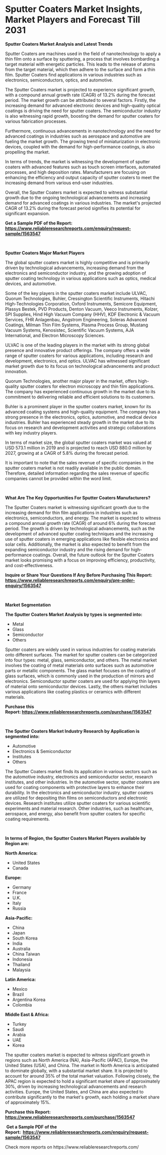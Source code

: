 <p><h1>Sputter Coaters Market Insights, Market Players and Forecast Till 2031</h1></p><p><strong>Sputter Coaters Market Analysis and Latest Trends</strong></p>
<p><p>Sputter Coaters are machines used in the field of nanotechnology to apply a thin film onto a surface by sputtering, a process that involves bombarding a target material with energetic particles. This leads to the release of atoms from the target material, which then adhere to the surface and form a thin film. Sputter Coaters find applications in various industries such as electronics, semiconductors, optics, and automotive.</p><p>The Sputter Coaters market is projected to experience significant growth, with a compound annual growth rate (CAGR) of 13.2% during the forecast period. The market growth can be attributed to several factors. Firstly, the increasing demand for advanced electronic devices and high-quality optical coatings is driving the need for sputter coaters. The semiconductor industry is also witnessing rapid growth, boosting the demand for sputter coaters for various fabrication processes.</p><p>Furthermore, continuous advancements in nanotechnology and the need for advanced coatings in industries such as aerospace and automotive are fueling the market growth. The growing trend of miniaturization in electronic devices, coupled with the demand for high-performance coatings, is also propelling the market.</p><p>In terms of trends, the market is witnessing the development of sputter coaters with advanced features such as touch screen interfaces, automated processes, and high deposition rates. Manufacturers are focusing on enhancing the efficiency and output capacity of sputter coaters to meet the increasing demand from various end-user industries.</p><p>Overall, the Sputter Coaters market is expected to witness substantial growth due to the ongoing technological advancements and increasing demand for advanced coatings in various industries. The market's projected CAGR of 13.2% during the forecast period signifies its potential for significant expansion.</p></p>
<p><strong>Get a Sample PDF of the Report:&nbsp; <a href="https://www.reliableresearchreports.com/enquiry/request-sample/1563547">https://www.reliableresearchreports.com/enquiry/request-sample/1563547</a></strong></p>
<p>&nbsp;</p>
<p><strong>Sputter Coaters Major Market Players</strong></p>
<p><p>The global sputter coaters market is highly competitive and is primarily driven by technological advancements, increasing demand from the electronics and semiconductor industry, and the growing adoption of sputter coating technology in various applications such as optics, medical devices, and automotive.</p><p>Some of the key players in the sputter coaters market include ULVAC, Quorum Technologies, Buhler, Cressington Scientific Instruments, Hitachi High-Technologies Corporation, Oxford Instruments, Semicore Equipment, Plassys Bestek, PVD Products, Denton Vacuum, Veeco Instruments, Kolzer, SPI Supplies, Hind High Vacuum Company (HHV), KDF Electronic & Vacuum Services, FHR Anlagenbau, Angstrom Engineering, Soleras Advanced Coatings, Milman Thin Film Systems, Plasma Process Group, Mustang Vacuum Systems, Kenosistec, Scientific Vacuum Systems, AJA International, and Electron Microscopy Sciences.</p><p>ULVAC is one of the leading players in the market with its strong global presence and innovative product offerings. The company offers a wide range of sputter coaters for various applications, including research and development, electronics, and optics. ULVAC has witnessed significant market growth due to its focus on technological advancements and product innovation.</p><p>Quorum Technologies, another major player in the market, offers high-quality sputter coaters for electron microscopy and thin film applications. The company has experienced continuous growth in the market due to its commitment to delivering reliable and efficient solutions to its customers.</p><p>Buhler is a prominent player in the sputter coaters market, known for its advanced coating systems and high-quality equipment. The company has a strong presence in the electronics, optics, automotive, and medical device industries. Buhler has experienced steady growth in the market due to its focus on research and development activities and strategic collaborations with key industry players.</p><p>In terms of market size, the global sputter coaters market was valued at USD 573.1 million in 2019 and is projected to reach USD 880.0 million by 2027, growing at a CAGR of 5.8% during the forecast period.</p><p>It is important to note that the sales revenue of specific companies in the sputter coaters market is not readily available in the public domain. Therefore, detailed information regarding the sales revenue of specific companies cannot be provided within the word limit.</p></p>
<p>&nbsp;</p>
<p><strong>What Are The Key Opportunities For Sputter Coaters Manufacturers?</strong></p>
<p><p>The Sputter Coaters market is witnessing significant growth due to the increasing demand for thin film applications in industries such as electronics, semiconductors, and energy. The market is expected to witness a compound annual growth rate (CAGR) of around 6% during the forecast period. The growth is driven by technological advancements, such as the development of advanced sputter coating techniques and the increasing use of sputter coaters in emerging applications like flexible electronics and solar cells. Additionally, the market is also expected to benefit from the expanding semiconductor industry and the rising demand for high-performance coatings. Overall, the future outlook for the Sputter Coaters market looks promising with a focus on improving efficiency, productivity, and cost-effectiveness.</p></p>
<p><strong>Inquire or Share Your Questions If Any Before Purchasing This Report: <a href="https://www.reliableresearchreports.com/enquiry/pre-order-enquiry/1563547">https://www.reliableresearchreports.com/enquiry/pre-order-enquiry/1563547</a></strong></p>
<p>&nbsp;</p>
<p><strong>Market Segmentation</strong></p>
<p><strong>The Sputter Coaters Market Analysis by types is segmented into:</strong></p>
<p><ul><li>Metal</li><li>Glass</li><li>Semiconductor</li><li>Others</li></ul></p>
<p><p>Sputter coaters are widely used in various industries for coating materials onto different surfaces. The market for sputter coaters can be categorized into four types: metal, glass, semiconductor, and others. The metal market involves the coating of metal materials onto surfaces such as automotive parts or metallic components. The glass market focuses on the coating of glass surfaces, which is commonly used in the production of mirrors and electronics. Semiconductor sputter coaters are used for applying thin layers of material onto semiconductor devices. Lastly, the others market includes various applications like coating plastics or ceramics with different materials.</p></p>
<p><strong>Purchase this Report:&nbsp;<a href="https://www.reliableresearchreports.com/purchase/1563547">https://www.reliableresearchreports.com/purchase/1563547</a></strong></p>
<p>&nbsp;</p>
<p><strong>The Sputter Coaters Market Industry Research by Application is segmented into:</strong></p>
<p><ul><li>Automotive</li><li>Electronics & Semiconductor</li><li>Institutes</li><li>Others</li></ul></p>
<p><p>The Sputter Coaters market finds its application in various sectors such as the automotive industry, electronics and semiconductor sector, research institutes, and other industries. In the automotive sector, sputter coaters are used for coating components with protective layers to enhance their durability. In the electronics and semiconductor industry, sputter coaters are utilized for depositing thin films on semiconductors and electronic devices. Research institutes utilize sputter coaters for various scientific experiments and material research. Other industries, such as healthcare, aerospace, and energy, also benefit from sputter coaters for specific coating requirements.</p></p>
<p>&nbsp;</p>
<p><strong>In terms of Region, the Sputter Coaters Market Players available by Region are:</strong></p>
<p>
    <p> <strong> North America: </strong>
        <ul>
            <li>United States</li>
            <li>Canada</li>
        </ul>
        </p> 
    <p> <strong> Europe: </strong>
        <ul>
            <li>Germany</li>
            <li>France</li>
            <li>U.K.</li>
            <li>Italy</li>
            <li>Russia</li>
        </ul>
        </p> 
    <p> <strong> Asia-Pacific: </strong>
        <ul>
            <li>China</li>
            <li>Japan</li>
            <li>South Korea</li>
            <li>India</li>
            <li>Australia</li>
            <li>China Taiwan</li>
            <li>Indonesia</li>
            <li>Thailand</li>
            <li>Malaysia</li>
        </ul>
        </p> 
    <p> <strong> Latin America: </strong>
        <ul>
            <li>Mexico</li>
            <li>Brazil</li>
            <li>Argentina Korea</li>
            <li>Colombia</li>
        </ul>
        </p> 
    <p> <strong> Middle East & Africa: </strong>
        <ul>
            <li>Turkey</li>
            <li>Saudi</li>
            <li>Arabia</li>
            <li>UAE</li>
            <li>Korea</li>
        </ul>
    </p>
    </p>
<p><p>The sputter coaters market is expected to witness significant growth in regions such as North America (NA), Asia-Pacific (APAC), Europe, the United States (USA), and China. The market in North America is anticipated to dominate globally, with a substantial market share. It is projected to account for around 35% of the total market valuation. Following closely, the APAC region is expected to hold a significant market share of approximately 30%, driven by increasing technological advancements and research activities. Europe, the United States, and China are also expected to contribute significantly to the market's growth, each holding a market share of approximately 15%.</p></p>
<p><strong>Purchase this Report: <a href="https://www.reliableresearchreports.com/purchase/1563547">https://www.reliableresearchreports.com/purchase/1563547</a></strong></p>
<p>&nbsp;<strong>Get a Sample PDF of the Report:&nbsp;&nbsp;<a href="https://www.reliableresearchreports.com/enquiry/request-sample/1563547">https://www.reliableresearchreports.com/enquiry/request-sample/1563547</a></strong></p>
<p><strong></strong></p>
<p>Check more reports on https://www.reliableresearchreports.com/</p>
